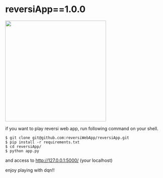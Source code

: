 # reversiApp==1.0.0

<img src="https://raw.github.com/wiki/reversiWebApp/reversiApp/images/demo.gif" width="320px">

if you want to play reversi web app, run following command on your shell.

```
$ git clone git@github.com:reversiWebApp/reversiApp.git
$ pip install -r requirements.txt
$ cd reversiApp/
$ python app.py
```
and access to http://127.0.0.1:5000/ (your localhost)

enjoy playing with dqn!!
